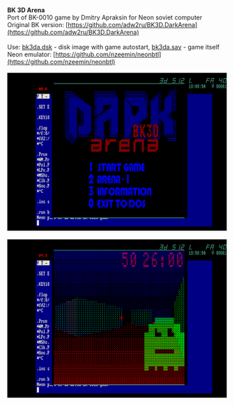 **BK 3D Arena**<br />
Port of BK-0010 game by Dmitry Apraksin for Neon soviet computer<br />
Original BK version: [https://github.com/adw2ru/BK3D.DarkArena](https://github.com/adw2ru/BK3D.DarkArena)<br />
<br />
Use: [bk3da.dsk](/release/bk3da.dsk?raw=true) - disk image with game autostart, [bk3da.sav](/release/bk3da.sav?raw=true) - game itself<br />
Neon emulator: [https://github.com/nzeemin/neonbtl](https://github.com/nzeemin/neonbtl)<br />
<br />
![Screenshot 1](/screenshots/bk3da_neon_1.png?raw=true)<br />
<br />
![Screenshot 2](/screenshots/bk3da_neon_2.png?raw=true)<br />
